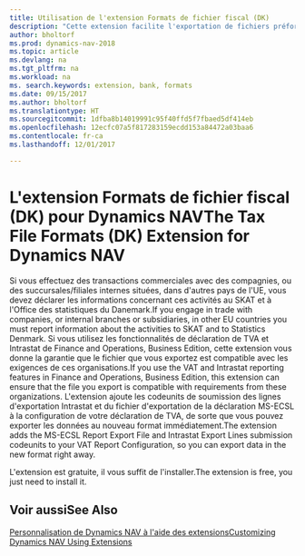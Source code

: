 ```yaml
---
title: Utilisation de l'extension Formats de fichier fiscal (DK)
description: "Cette extension facilite l'exportation de fichiers préformatés pour répondre aux exigences bancaires pour les soumissions électroniques."
author: bholtorf
ms.prod: dynamics-nav-2018
ms.topic: article
ms.devlang: na
ms.tgt_pltfrm: na
ms.workload: na
ms. search.keywords: extension, bank, formats
ms.date: 09/15/2017
ms.author: bholtorf
ms.translationtype: HT
ms.sourcegitcommit: 1dfba8b14019991c95f40ffd5f7fbaed5df414eb
ms.openlocfilehash: 12ecfc07a5f817283159ecdd153a84472a03baa6
ms.contentlocale: fr-ca
ms.lasthandoff: 12/01/2017

---
```


# <a name="the-tax-file-formats-dk-extension-for-dynamics-nav"></a><span data-ttu-id="4149d-103">L'extension Formats de fichier fiscal (DK) pour Dynamics NAV</span><span class="sxs-lookup"><span data-stu-id="4149d-103">The Tax File Formats (DK) Extension for Dynamics NAV</span></span>
<span data-ttu-id="4149d-104">Si vous effectuez des transactions commerciales avec des compagnies, ou des succursales/filiales internes situées, dans d'autres pays de l'UE, vous devez déclarer les informations concernant ces activités au SKAT et à l'Office des statistiques du Danemark.</span><span class="sxs-lookup"><span data-stu-id="4149d-104">If you engage in trade with companies, or internal branches or subsidiaries, in other EU countries you must report information about the activities to SKAT and to Statistics Denmark.</span></span> <span data-ttu-id="4149d-105">Si vous utilisez les fonctionnalités de déclaration de TVA et Intrastat de Finance and Operations, Business Edition, cette extension vous donne la garantie que le fichier que vous exportez est compatible avec les exigences de ces organisations.</span><span class="sxs-lookup"><span data-stu-id="4149d-105">If you use the VAT and Intrastat reporting features in Finance and Operations, Business Edition, this extension can ensure that the file you export is compatible with requirements from these organizations.</span></span> <span data-ttu-id="4149d-106">L'extension ajoute les codeunits de soumission des lignes d'exportation Intrastat et du fichier d'exportation de la déclaration MS-ECSL à la configuration de votre déclaration de TVA, de sorte que vous pouvez exporter les données au nouveau format immédiatement.</span><span class="sxs-lookup"><span data-stu-id="4149d-106">The extension adds the MS-ECSL Report Export File and Intrastat Export Lines submission codeunits to your VAT Report Configuration, so you can export data in the new format right away.</span></span>

<span data-ttu-id="4149d-107">L'extension est gratuite, il vous suffit de l'installer.</span><span class="sxs-lookup"><span data-stu-id="4149d-107">The extension is free, you just need to install it.</span></span> 

## <a name="see-also"></a><span data-ttu-id="4149d-108">Voir aussi</span><span class="sxs-lookup"><span data-stu-id="4149d-108">See Also</span></span>
[<span data-ttu-id="4149d-109">Personnalisation de Dynamics NAV à l'aide des extensions</span><span class="sxs-lookup"><span data-stu-id="4149d-109">Customizing Dynamics NAV Using Extensions</span></span>](ui-extensions.md)

